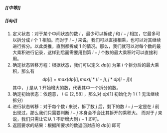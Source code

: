 ##### [[中等]]
##### [[dp]]

1. 定义状态：对于某个中间状态的数 $i$  ，最少可以拆成 $j$ 和 $i - j$ 相加，它最多可以拆分成 $i$ 个 $1$ 相加。而对于 $i - j$ 来说，我们可以直接相乘，也可以对其继续进行拆分。以此类推，直到都拆成 $1$ 的情况。那么，我们就可以对每个数的最大乘积进行记录，这样到后面需要用到第 $i - j$ 个数的最大乘积时可以直接利用。
2. 确定状态转移方程：根据状态，我们可以定义 $dp[i]$ 为第 $i$ 个拆分后的最大乘积，那么有 
$$
dp[i] = max(dp[i], max(j * (i - j), j * dp[i - j]))
$$
其中， $j$ 是从 $1$ 开始增大的数，代表其中一个拆分的数。
3. 确定初始状态：依题意， $i \in [2, 58]$ ，那么对 $dp[1]$ 初始化为 $1$ ( $1$ 无法继续拆分)
4. 进行状态转移：对于每个数 $i$ 来说，拆了数 $j$ 后，剩下的数 $i - j$ 一定是在 $i$ 前出现过，那么我们只需要判断 $i - j$ 本身会不会比其拆开的乘积大。
而对于 $j$ 来说，我们只需让它从 $1$ 不断增大到 $i - 1$ 即可。
5. 返回要求的结果：根据所要求的数返回对应的 $dp[i]$ 即可